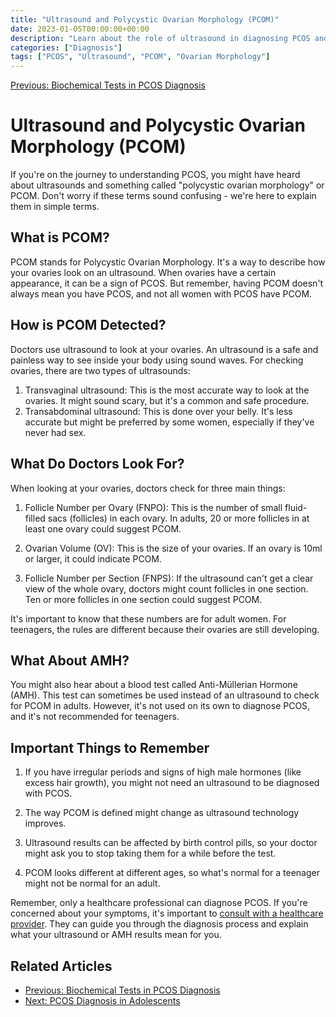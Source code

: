```yaml
---
title: "Ultrasound and Polycystic Ovarian Morphology (PCOM)"
date: 2023-01-05T00:00:00+00:00
description: "Learn about the role of ultrasound in diagnosing PCOS and understanding Polycystic Ovarian Morphology (PCOM)."
categories: ["Diagnosis"]
tags: ["PCOS", "Ultrasound", "PCOM", "Ovarian Morphology"]
---
```


[Previous: Biochemical Tests in PCOS Diagnosis](../biochemical-tests-pcos)

# Ultrasound and Polycystic Ovarian Morphology (PCOM)

If you're on the journey to understanding PCOS, you might have heard about ultrasounds and something called "polycystic ovarian morphology" or PCOM. Don't worry if these terms sound confusing - we're here to explain them in simple terms.

## What is PCOM?

PCOM stands for Polycystic Ovarian Morphology. It's a way to describe how your ovaries look on an ultrasound. When ovaries have a certain appearance, it can be a sign of PCOS. But remember, having PCOM doesn't always mean you have PCOS, and not all women with PCOS have PCOM.

## How is PCOM Detected?

Doctors use ultrasound to look at your ovaries. An ultrasound is a safe and painless way to see inside your body using sound waves. For checking ovaries, there are two types of ultrasounds:

1. Transvaginal ultrasound: This is the most accurate way to look at the ovaries. It might sound scary, but it's a common and safe procedure.
2. Transabdominal ultrasound: This is done over your belly. It's less accurate but might be preferred by some women, especially if they've never had sex.

## What Do Doctors Look For?

When looking at your ovaries, doctors check for three main things:

1. Follicle Number per Ovary (FNPO): This is the number of small fluid-filled sacs (follicles) in each ovary. In adults, 20 or more follicles in at least one ovary could suggest PCOM.

2. Ovarian Volume (OV): This is the size of your ovaries. If an ovary is 10ml or larger, it could indicate PCOM.

3. Follicle Number per Section (FNPS): If the ultrasound can't get a clear view of the whole ovary, doctors might count follicles in one section. Ten or more follicles in one section could suggest PCOM.

It's important to know that these numbers are for adult women. For teenagers, the rules are different because their ovaries are still developing.

## What About AMH?

You might also hear about a blood test called Anti-Müllerian Hormone (AMH). This test can sometimes be used instead of an ultrasound to check for PCOM in adults. However, it's not used on its own to diagnose PCOS, and it's not recommended for teenagers.

## Important Things to Remember

1. If you have irregular periods and signs of high male hormones (like excess hair growth), you might not need an ultrasound to be diagnosed with PCOS.

2. The way PCOM is defined might change as ultrasound technology improves.

3. Ultrasound results can be affected by birth control pills, so your doctor might ask you to stop taking them for a while before the test.

4. PCOM looks different at different ages, so what's normal for a teenager might not be normal for an adult.

Remember, only a healthcare professional can diagnose PCOS. If you're concerned about your symptoms, it's important to [consult with a healthcare provider](/consult-provider). They can guide you through the diagnosis process and explain what your ultrasound or AMH results mean for you.

## Related Articles

- [Previous: Biochemical Tests in PCOS Diagnosis](../biochemical-tests-pcos)
- [Next: PCOS Diagnosis in Adolescents](../pcos-diagnosis-adolescents)
